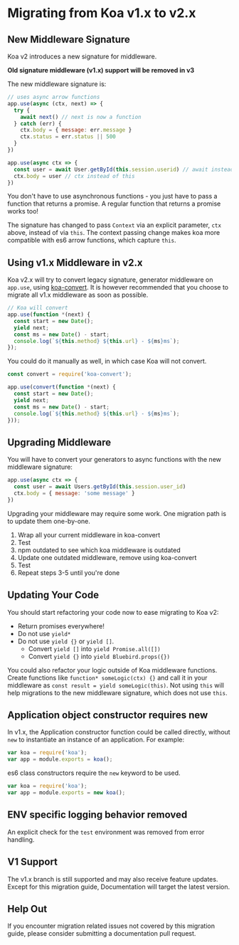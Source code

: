 # Migrating from Koa v1.x to v2.x

## New Middleware Signature 

Koa v2 introduces a new signature for middleware.

**Old signature middleware (v1.x) support will be removed in v3**

The new middleware signature is:

```js
// uses async arrow functions
app.use(async (ctx, next) => {
  try {
    await next() // next is now a function
  } catch (err) {
    ctx.body = { message: err.message }
    ctx.status = err.status || 500
  }
})

app.use(async ctx => {
  const user = await User.getById(this.session.userid) // await instead of yield
  ctx.body = user // ctx instead of this
})
```

You don't have to use asynchronous functions - you just have to pass a function that returns a promise. 
A regular function that returns a promise works too!

The signature has changed to pass `Context` via an explicit parameter, `ctx` above, instead of via
`this`.  The context passing change makes koa more compatible with es6 arrow functions, which capture `this`.

## Using v1.x Middleware in v2.x

Koa v2.x will try to convert legacy signature, generator middleware on `app.use`, using [koa-convert](https://github.com/koajs/convert).
It is however recommended that you choose to migrate all v1.x middleware as soon as possible.

```js
// Koa will convert
app.use(function *(next) {
  const start = new Date();
  yield next;
  const ms = new Date() - start;
  console.log(`${this.method} ${this.url} - ${ms}ms`);
});
```

You could do it manually as well, in which case Koa will not convert.

```js
const convert = require('koa-convert');

app.use(convert(function *(next) {
  const start = new Date();
  yield next;
  const ms = new Date() - start;
  console.log(`${this.method} ${this.url} - ${ms}ms`);
}));
```

## Upgrading Middleware

You will have to convert your generators to async functions with the new middleware signature:

```js
app.use(async ctx => {
  const user = await Users.getById(this.session.user_id)
  ctx.body = { message: 'some message' }
})
```

Upgrading your middleware may require some work. One migration path is to update them one-by-one.

1. Wrap all your current middleware in koa-convert
2. Test
3. npm outdated to see which koa middleware is outdated
4. Update one outdated middleware, remove using koa-convert
5. Test
6. Repeat steps 3-5 until you're done


## Updating Your Code

You should start refactoring your code now to ease migrating to Koa v2:

- Return promises everywhere!
- Do not use `yield*`
- Do not use `yield {}` or `yield []`.
  - Convert `yield []` into `yield Promise.all([])`
  - Convert `yield {}` into `yield Bluebird.props({})`

You could also refactor your logic outside of Koa middleware functions. Create functions like 
`function* someLogic(ctx) {}` and call it in your middleware as 
`const result = yield someLogic(this)`.
Not using `this` will help migrations to the new middleware signature, which does not use `this`.

## Application object constructor requires new 

In v1.x, the Application constructor function could be called directly, without `new` to 
instantiate an instance of an application.  For example:

```js
var koa = require('koa');
var app = module.exports = koa();
```

es6 class constructors require the `new` keyword to be used.

```js
var koa = require('koa');
var app = module.exports = new koa();
```

## ENV specific logging behavior removed

An explicit check for the `test` environment was removed from error handling. 

## V1 Support

The v1.x branch is still supported and may also receive feature updates.  Except for this migration
guide, Documentation will target the latest version.

## Help Out

If you encounter migration related issues not covered by this migration guide, please consider 
submitting a documentation pull request.
